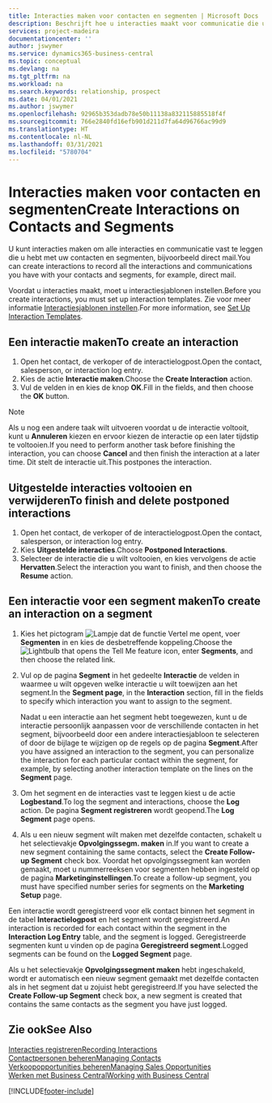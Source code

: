 ```yaml
---
title: Interacties maken voor contacten en segmenten | Microsoft Docs
description: Beschrijft hoe u interacties maakt voor communicatie die u hebt met uw contacten en segmenten in Business Central, bijvoorbeeld direct mail.
services: project-madeira
documentationcenter: ''
author: jswymer
ms.service: dynamics365-business-central
ms.topic: conceptual
ms.devlang: na
ms.tgt_pltfrm: na
ms.workload: na
ms.search.keywords: relationship, prospect
ms.date: 04/01/2021
ms.author: jswymer
ms.openlocfilehash: 92965b353dadb78e50b11138a832115885518f4f
ms.sourcegitcommit: 766e2840fd16efb901d211d7fa64d96766ac99d9
ms.translationtype: HT
ms.contentlocale: nl-NL
ms.lasthandoff: 03/31/2021
ms.locfileid: "5780704"
---
```

# <a name="create-interactions-on-contacts-and-segments"></a><span data-ttu-id="4cbc1-103">Interacties maken voor contacten en segmenten</span><span class="sxs-lookup"><span data-stu-id="4cbc1-103">Create Interactions on Contacts and Segments</span></span>
<span data-ttu-id="4cbc1-104">U kunt interacties maken om alle interacties en communicatie vast te leggen die u hebt met uw contacten en segmenten, bijvoorbeeld direct mail.</span><span class="sxs-lookup"><span data-stu-id="4cbc1-104">You can create interactions to record all the interactions and communications you have with your contacts and segments, for example, direct mail.</span></span>

<span data-ttu-id="4cbc1-105">Voordat u interacties maakt, moet u interactiesjablonen instellen.</span><span class="sxs-lookup"><span data-stu-id="4cbc1-105">Before you create interactions, you must set up interaction templates.</span></span> <span data-ttu-id="4cbc1-106">Zie voor meer informatie [Interactiesjablonen instellen](marketing-interactions.md).</span><span class="sxs-lookup"><span data-stu-id="4cbc1-106">For more information, see  [Set Up Interaction Templates](marketing-interactions.md).</span></span>

## <a name="to-create-an-interaction"></a><span data-ttu-id="4cbc1-107">Een interactie maken</span><span class="sxs-lookup"><span data-stu-id="4cbc1-107">To create an interaction</span></span>
1. <span data-ttu-id="4cbc1-108">Open het contact, de verkoper of de interactielogpost.</span><span class="sxs-lookup"><span data-stu-id="4cbc1-108">Open the contact, salesperson, or interaction log entry.</span></span>
2. <span data-ttu-id="4cbc1-109">Kies de actie **Interactie maken**.</span><span class="sxs-lookup"><span data-stu-id="4cbc1-109">Choose the **Create Interaction** action.</span></span>
3. <span data-ttu-id="4cbc1-110">Vul de velden in en kies de knop **OK**.</span><span class="sxs-lookup"><span data-stu-id="4cbc1-110">Fill in the fields, and then choose the **OK** button.</span></span>

> [!NOTE]  
>   <span data-ttu-id="4cbc1-111">Als u nog een andere taak wilt uitvoeren voordat u de interactie voltooit, kunt u **Annuleren** kiezen en ervoor kiezen de interactie op een later tijdstip te voltooien.</span><span class="sxs-lookup"><span data-stu-id="4cbc1-111">If you need to perform another task before finishing the interaction, you can choose **Cancel** and then finish the interaction at a later time.</span></span> <span data-ttu-id="4cbc1-112">Dit stelt de interactie uit.</span><span class="sxs-lookup"><span data-stu-id="4cbc1-112">This postpones the interaction.</span></span>

## <a name="to-finish-and-delete-postponed-interactions"></a><span data-ttu-id="4cbc1-113">Uitgestelde interacties voltooien en verwijderen</span><span class="sxs-lookup"><span data-stu-id="4cbc1-113">To finish and delete postponed interactions</span></span>
1. <span data-ttu-id="4cbc1-114">Open het contact, de verkoper of de interactielogpost.</span><span class="sxs-lookup"><span data-stu-id="4cbc1-114">Open the contact, salesperson, or interaction log entry.</span></span>
2. <span data-ttu-id="4cbc1-115">Kies **Uitgestelde interacties**.</span><span class="sxs-lookup"><span data-stu-id="4cbc1-115">Choose **Postponed Interactions**.</span></span>
3. <span data-ttu-id="4cbc1-116">Selecteer de interactie die u wilt voltooien, en kies vervolgens de actie **Hervatten**.</span><span class="sxs-lookup"><span data-stu-id="4cbc1-116">Select the interaction you want to finish, and then choose the **Resume** action.</span></span>

## <a name="to-create-an-interaction-on-a-segment"></a><span data-ttu-id="4cbc1-117">Een interactie voor een segment maken</span><span class="sxs-lookup"><span data-stu-id="4cbc1-117">To create an interaction on a segment</span></span>
1. <span data-ttu-id="4cbc1-118">Kies het pictogram ![Lampje dat de functie Vertel me opent](media/ui-search/search_small.png "Vertel me wat u wilt doen"), voer **Segmenten** in en kies de desbetreffende koppeling.</span><span class="sxs-lookup"><span data-stu-id="4cbc1-118">Choose the ![Lightbulb that opens the Tell Me feature](media/ui-search/search_small.png "Tell me what you want to do") icon, enter **Segments**, and then choose the related link.</span></span>
2. <span data-ttu-id="4cbc1-119">Vul op de pagina **Segment** in het gedeelte **Interactie** de velden in waarmee u wilt opgeven welke interactie u wilt toewijzen aan het segment.</span><span class="sxs-lookup"><span data-stu-id="4cbc1-119">In the **Segment page**, in the **Interaction** section, fill in the fields to specify which interaction you want to assign to the segment.</span></span>

    <span data-ttu-id="4cbc1-120">Nadat u een interactie aan het segment hebt toegewezen, kunt u de interactie persoonlijk aanpassen voor de verschillende contacten in het segment, bijvoorbeeld door een andere interactiesjabloon te selecteren of door de bijlage te wijzigen op de regels op de pagina **Segment**.</span><span class="sxs-lookup"><span data-stu-id="4cbc1-120">After you have assigned an interaction to the segment, you can personalize the interaction for each particular contact within the segment, for example, by selecting another interaction template on the lines on the **Segment** page.</span></span>  
3. <span data-ttu-id="4cbc1-121">Om het segment en de interacties vast te leggen kiest u de actie **Logbestand**.</span><span class="sxs-lookup"><span data-stu-id="4cbc1-121">To log the segment and interactions, choose the **Log** action.</span></span> <span data-ttu-id="4cbc1-122">De pagina **Segment registreren** wordt geopend.</span><span class="sxs-lookup"><span data-stu-id="4cbc1-122">The **Log Segment** page opens.</span></span>
4. <span data-ttu-id="4cbc1-123">Als u een nieuw segment wilt maken met dezelfde contacten, schakelt u het selectievakje **Opvolgingssegm. maken** in.</span><span class="sxs-lookup"><span data-stu-id="4cbc1-123">If you want to create a new segment containing the same contacts, select the **Create Follow-up Segment** check box.</span></span> <span data-ttu-id="4cbc1-124">Voordat het opvolgingssegment kan worden gemaakt, moet u nummerreeksen voor segmenten hebben ingesteld op de pagina **Marketinginstellingen**.</span><span class="sxs-lookup"><span data-stu-id="4cbc1-124">To create a follow-up segment, you must have specified number series for segments on the **Marketing Setup** page.</span></span>

<span data-ttu-id="4cbc1-125">Een interactie wordt geregistreerd voor elk contact binnen het segment in de tabel **Interactielogpost** en het segment wordt geregistreerd.</span><span class="sxs-lookup"><span data-stu-id="4cbc1-125">An interaction is recorded for each contact within the segment in the **Interaction Log Entry** table, and the segment is logged.</span></span> <span data-ttu-id="4cbc1-126">Geregistreerde segmenten kunt u vinden op de pagina **Geregistreerd segment**.</span><span class="sxs-lookup"><span data-stu-id="4cbc1-126">Logged segments can be found on the **Logged Segment** page.</span></span>

<span data-ttu-id="4cbc1-127">Als u het selectievakje **Opvolgingssegment maken** hebt ingeschakeld, wordt er automatisch een nieuw segment gemaakt met dezelfde contacten als in het segment dat u zojuist hebt geregistreerd.</span><span class="sxs-lookup"><span data-stu-id="4cbc1-127">If you have selected the **Create Follow-up Segment** check box, a new segment is created that contains the same contacts as the segment you have just logged.</span></span>

## <a name="see-also"></a><span data-ttu-id="4cbc1-128">Zie ook</span><span class="sxs-lookup"><span data-stu-id="4cbc1-128">See Also</span></span>
[<span data-ttu-id="4cbc1-129">Interacties registreren</span><span class="sxs-lookup"><span data-stu-id="4cbc1-129">Recording Interactions</span></span>](marketing-interactions.md)  
[<span data-ttu-id="4cbc1-130">Contactpersonen beheren</span><span class="sxs-lookup"><span data-stu-id="4cbc1-130">Managing Contacts</span></span>](marketing-contacts.md)  
[<span data-ttu-id="4cbc1-131">Verkoopopportunities beheren</span><span class="sxs-lookup"><span data-stu-id="4cbc1-131">Managing Sales Opportunities</span></span>](marketing-manage-sales-opportunities.md)  
[<span data-ttu-id="4cbc1-132">Werken met Business Central</span><span class="sxs-lookup"><span data-stu-id="4cbc1-132">Working with Business Central</span></span>](ui-work-product.md)


[!INCLUDE[footer-include](includes/footer-banner.md)]